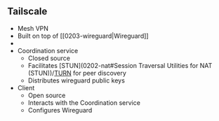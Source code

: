 ## Tailscale
- Mesh VPN
- Built on top of [[0203-wireguard|Wireguard]]
- 
- Coordination service
    - Closed source
    - Facilitates [STUN](0202-nat#Session Traversal Utilities for NAT (STUN))/[TURN](0202-nat "123 456") for peer discovery
    - Distributes wireguard public keys
- Client
    - Open source
    - Interacts with the Coordination service
    - Configures Wireguard